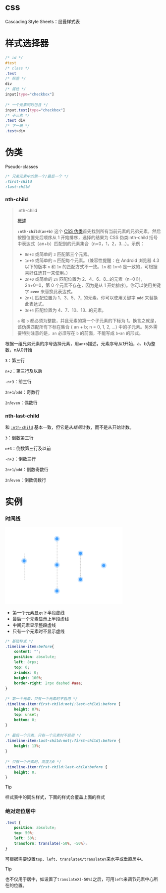 # css

Cascading Style Sheets：层叠样式表

# 样式选择器

```css
/* id */
#test
/* class */
.test
/* 标签 */
div
/* 属性 */
input[type="checkbox"]

/* 一个元素同时包含 */
input.test[type="checkbox"]
/* 子元素 */
.test div
/* 下一级 */
.test>div
```

# 伪类

Pseudo-classes

```css
/* 兄弟元素中的第一个/最后一个 */
:first-child
:last-child
```

### nth-child

> :nth-child
>
> [概述](https://developer.mozilla.org/zh-CN/docs/Web/CSS/:nth-child#概述)
>
> **`:nth-child(an+b)`** 这个 [CSS 伪类](https://developer.mozilla.org/zh-CN/docs/Web/CSS/Pseudo-classes)首先找到所有当前元素的兄弟元素，然后按照位置先后顺序从 1 开始排序，选择的结果为 CSS 伪类:nth-child 括号中表达式（an+b）匹配到的元素集合（n=0，1，2，3...）。示例：
>
> - `0n+3` 或简单的 `3` 匹配第三个元素。
> - `1n+0` 或简单的 `n` 匹配每个元素。（兼容性提醒：在 Android 浏览器 4.3 以下的版本 `n` 和 `1n` 的匹配方式不一致。`1n` 和 `1n+0` 是一致的，可根据喜好任选其一来使用。）
> - `2n+0` 或简单的 `2n` 匹配位置为 2、4、6、8...的元素（n=0 时，2n+0=0，第 0 个元素不存在，因为是从 1 开始排序)。你可以使用关键字 **`even`** 来替换此表达式。
> - `2n+1` 匹配位置为 1、3、5、7...的元素。你可以使用关键字 **`odd`** 来替换此表达式。
> - `3n+4` 匹配位置为 4、7、10、13...的元素。
>
> `a` 和 `b` 都必须为整数，并且元素的第一个子元素的下标为 1。换言之就是，该伪类匹配所有下标在集合 { an + b; n = 0, 1, 2, ...} 中的子元素。另外需要特别注意的是，`an` 必须写在 `b` 的前面，不能写成 `b+an` 的形式。

根据一组兄弟元素的序号选择元素，用`an+b`描述，元素序号从1开始，a、b为整数，n从0开始

`3`：第三行

`n+3`：第三行及以后

`-n+3`：前三行

`2n+1`/`odd`：奇数行

`2n`/`even`：偶数行

### nth-last-child

和 [`:nth-child`](https://developer.mozilla.org/zh-CN/docs/Web/CSS/:nth-child) 基本一致，但它是从*结尾*计数，而不是从开始计数。

`3`：倒数第三行

`n+3`：倒数第三行及以前

`-n+3`：倒数三行

`2n+1`/`odd`：倒数奇数行

`2n`/`even`：倒数偶数行

# 实例

### 时间线

![image-20230516155842626](image-20230516155842626.png)

- 第一个元素显示下半段虚线
- 最后一个元素显示上半段虚线
- 中间元素显示整段虚线
- 只有一个元素时不显示虚线

```css
/* 基础样式 */
.timeline-item:before{
    content: "";
    position: absolute;
    left: 8rpx;
    top: 0;
    z-index: 0;
    height: 100%;
    border-right: 2rpx dashed #aaa;
}

/* 第一个元素，只有一个元素时不启用 */
.timeline-item:first-child:not(:last-child):before {
    height: 87%;
    top: unset;
    bottom: 0;
}

/* 最后一个元素，只有一个元素时不启用 */
.timeline-item:last-child:not(:first-child):before {
    height: 13%;
}

/* 只有一个元素时，高度为0 */
.timeline-item:first-child:last-child:before {
    height: 0;
}
```

> [!TIP]
>
> 样式表中的同名样式，下面的样式会覆盖上面的样式

### 绝对定位居中

```css
.text {
	position: absolute;
    top: 50%;
    left: 50%;
    transform: translate(-50%, -50%);
}
```

可根据需要设置`top`、`left`、`translateX/translateY`来水平或垂直居中。

> [!TIP]
>
> 也不仅用于居中，如设置了`translateX(-50%)`之后，可用`left`来调节元素中心所在的位置。

